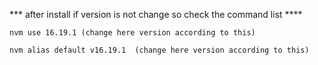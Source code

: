 *** after install if version is not change so check the command list ****

```
nvm use 16.19.1 (change here version according to this)
```

```
nvm alias default v16.19.1  (change here version according to this)
```

